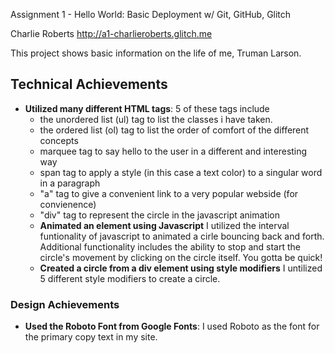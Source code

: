 Assignment 1 - Hello World: Basic Deployment w/ Git, GitHub, Glitch

Charlie Roberts
http://a1-charlieroberts.glitch.me

This project shows basic information on the life of me, Truman Larson.

## Technical Achievements
- **Utilized many different HTML tags**: 5 of these tags include
    - the unordered list (ul) tag to list the classes i have taken. 
    - the ordered list (ol) tag to list the order of comfort of the different concepts
    - marquee tag to say hello to the user in a different and interesting way
    - span tag to apply a style (in this case a text color) to a singular word in a paragraph
    - "a" tag to give a convenient link to a very popular webside (for convienence)
    - "div" tag to represent the circle in the javascript animation
    - **Animated an element using Javascript** I utilized the interval funtionality of javascript to animated a cirle bouncing back and forth. Additional functionality includes the ability to stop and start the circle's movement by clicking on the circle itself. You gotta be quick!
    - **Created a circle from a div element using style modifiers** I untilized 5 different style modifiers to create a circle.

### Design Achievements
- **Used the Roboto Font from Google Fonts**: I used Roboto as the font for the primary copy text in my site.


